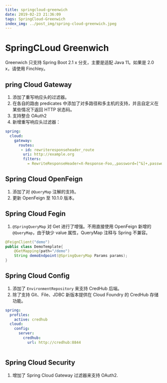 ```yaml
---
title: springcloud-greenwich
date: 2019-02-23 21:36:09
tags: SpringCloud-Greenwich
index_img: ../post_img/spring-cloud-greenwich.jpeg
---
```


# SpringCLoud Greenwich

Greenwich 只支持 Spring Boot 2.1 x 分支，主要是适配 Java 11。如果是 2.0 x，请使用 Finchley。

## pring Cloud Gateway

 1. 添加了重写响应头的过滤器。
 2. 在各自的路由 predicates 中添加了对多路径和多主机的支持，并且自定义在某些情况下返回 HTTP 状态码。
 3. 支持整合 OAuth2
 4. 新增重写响应头过滤器：

 ```yml
 spring:
   cloud:
     gateway:
       routes:
        - id: rewriteresponseheader_route
         uri: http://example.org
         filters:
           = RewriteResponseHeader=X-Response-Foo,,password=[^&]+,password=***
 ```

## Spring Cloud OpenFeign

 1. 添加了对 `@QueryMap` 注解的支持。
 2. 更新 OpenFeign 至 10.1.0 版本。

## Spring Cloud Fegin

 1. `@SpringQueryMap` 对 Get 进行了增强。不用直接使用 OpenFeign 新增的 `@QueryMap`，由于缺少 value 属性，QueryMap 注释与 Spring 不兼容。

 ```java
 @FeignClient("demo")
 public class DemoTemplate{
     @GetMapping(path="/demo")
     String demoEndpoint(@SpringQueryMap Params params);
 }
 ```

## Spring Cloud Config

 1. 添加了 `EnvironmentRepository` 来支持 CredHub 后端。
 2. 除了支持 Git、File、JDBC 新版本提供在 Cloud Foundry 的 CredHub 存储功能。

``` yml
spring:
  profiles:
    active: credhub
  cloud:
    config:
      server:
        credhub:
          url: http://credhub:8844
  
```

## Spring Cloud Security

 1. 增加了 Spring Cloud Gateway 过滤器来支持 OAuth2.

## 